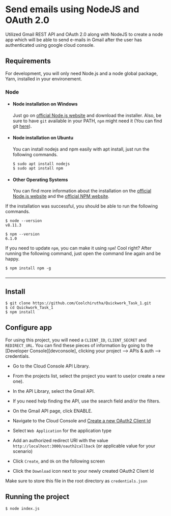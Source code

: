 # Send emails using NodeJS and OAuth 2.0
Utilized Gmail REST API and OAuth 2.0 along with NodeJS to create a node app which will be able to send e-mails in Gmail after the user has authenticated using google cloud console.

<!-- ## Problem Statement
Build an API in NodeJS using express to send emails using the Gmail REST API.
Your application should -

1. Obtain a Gmail user's credentials using OAuth 2.0. The OAuth 2.0 process should be initiated by an API call to your server.
2. Store the obtained credentials in a file.
3. Have an API endpoint to execute send email using the credentials previously stored.
4. Include appropriate comments in your code on how to use the APIs written by you.
5. Upload the server code to your Github and share the repository link with us. There is no need for a visual interface, only the server code is needed. -->

## Requirements

For development, you will only need Node.js and a node global package, Yarn, installed in your environement.

### Node
- #### Node installation on Windows

  Just go on [official Node.js website](https://nodejs.org/) and download the installer.
Also, be sure to have `git` available in your PATH, `npm` might need it (You can find git [here](https://git-scm.com/)).

- #### Node installation on Ubuntu

  You can install nodejs and npm easily with apt install, just run the following commands.

      $ sudo apt install nodejs
      $ sudo apt install npm

- #### Other Operating Systems
  You can find more information about the installation on the [official Node.js website](https://nodejs.org/) and the [official NPM website](https://npmjs.org/).

If the installation was successful, you should be able to run the following commands.

    $ node --version
    v8.11.3

    $ npm --version
    6.1.0

If you need to update `npm`, you can make it using `npm`! Cool right? After running the following command, just open the command line again and be happy.

    $ npm install npm -g

###
---

## Install

    $ git clone https://github.com/Coolchirutha/Quickwork_Task_1.git
    $ cd Quickwork_Task_1
    $ npm install

## Configure app


For using this project, you will need a `CLIENT_ID`, `CLIENT_SECRET` and `REDIRECT_URL`. You can find these pieces of information by going to the [Developer Console][devconsole], clicking your project --> APIs & auth --> credentials.

- Go to the Cloud Console API Library.
- From the projects list, select the project you want to use(or create a new one).
- In the API Library, select the Gmail API.
- If you need help finding the API, use the search field and/or the filters.
- On the Gmail API page, click ENABLE.

- Navigate to the Cloud Console and [Create a new OAuth2 Client Id](https://console.cloud.google.com/apis/credentials/oauthclient)
- Select `Web Application` for the application type
- Add an authorized redirect URI with the value `http://localhost:3000/oauth2callback` (or applicable value for your scenario)
- Click `Create`, and `Ok` on the following screen
- Click the `Download` icon next to your newly created OAuth2 Client Id

Make sure to store this file in the root directory as `credentials.json`

## Running the project

    $ node index.js

